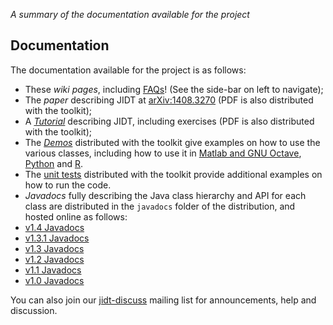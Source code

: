 _A summary of the documentation available for the project_

## Documentation

The documentation available for the project is as follows:
 * These *wiki pages*, including [FAQs](FAQs)! (See the side-bar on left to navigate);
 * The *paper* describing JIDT at [arXiv:1408.3270](http://arxiv.org/abs/1408.3270) (PDF is also distributed with the toolkit);
 * A *[Tutorial](Tutorial)* describing JIDT, including exercises (PDF is also distributed with the toolkit);
 * The *[Demos](Demos)* distributed with the toolkit give examples on how to use the various classes, including how to use it in [Matlab and GNU Octave](OctaveMatlabExamples), [Python](PythonExamples) and [R](R_Examples).
 * The [unit tests](JUnitTestCases) distributed with the toolkit provide additional examples on how to run the code.
 * *Javadocs* fully describing the Java class hierarchy and API for each class are distributed in the `javadocs` folder of the distribution, and hosted online as follows:
  * [v1.4 Javadocs](http://lizier.me/joseph/software/jidt/javadocs/v1.4/)
  * [v1.3.1 Javadocs](http://lizier.me/joseph/software/jidt/javadocs/v1.3.1/)
  * [v1.3 Javadocs](http://lizier.me/joseph/software/jidt/javadocs/v1.3/)
  * [v1.2 Javadocs](http://lizier.me/joseph/software/jidt/javadocs/v1.2/)
  * [v1.1 Javadocs](http://lizier.me/joseph/software/jidt/javadocs/v1.1/)
  * [v1.0 Javadocs](http://lizier.me/joseph/software/jidt/javadocs/v1.0/)

You can also join our [jidt-discuss](http://groups.google.com/d/forum/jidt-discuss) mailing list for announcements, help and discussion.